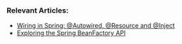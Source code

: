### Relevant Articles:
- [Wiring in Spring: @Autowired, @Resource and @Inject](http://www.baeldung.com/spring-annotations-resource-inject-autowire)
- [Exploring the Spring BeanFactory API](http://www.baeldung.com/spring-beanfactory)
